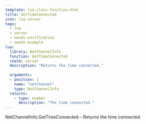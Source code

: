 ```yaml
---
template: lua-class-function.html
title: GetTimeConnected
icon: lua-server
tags:
  - lua
  - server
  - needs-verification
  - needs-example
lua:
  library: NetChannelInfo
  function: GetTimeConnected
  realm: server
  description: "Returns the time connected."
  
  arguments:
  - position: 1
    name: "netChannel"
    type: NetChannelInfo
  returns:
    - type: number
      description: "The time connected."
---
```


<div class="lua__search__keywords">
NetChannelInfo:GetTimeConnected &#x2013; Returns the time connected.
</div>
